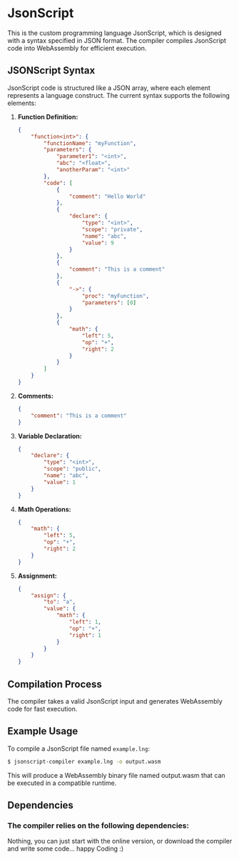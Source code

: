 # JsonScript

This is the custom programming language JsonScript, which is designed with a syntax specified in JSON format. The compiler compiles JsonScript code into WebAssembly for efficient execution.

## JSONScript Syntax

JsonScript code is structured like a JSON array, where each element represents a language construct. The current syntax supports the following elements:

1. **Function Definition:**
    ```json
    {
        "function<int>": {
            "functionName": "myFunction",
            "parameters": {
                "parameter1": "<int>",
                "abc": "<float>",
                "anotherParam": "<int>"
            },
            "code": [
                {
                    "comment": "Hello World"
                },
                {
                    "declare": {
                        "type": "<int>",
                        "scope": "private",
                        "name": "abc",
                        "value": 9
                    }
                },
                {
                    "comment": "This is a comment"
                },
                {
                    "->": {
                        "proc": "myFunction",
                        "parameters": [0]
                    }
                },
                {
                    "math": {
                        "left": 5,
                        "op": "+",
                        "right": 2
                    }
                }
            ]
        }
    }
    ```

2. **Comments:**
    ```json
    {
        "comment": "This is a comment"
    }
    ```

3. **Variable Declaration:**
    ```json
    {
        "declare": {
            "type": "<int>",
            "scope": "public",
            "name": "abc",
            "value": 1
        }
    }
    ```

4. **Math Operations:**
    ```json
    {
        "math": {
            "left": 5,
            "op": "+",
            "right": 2
        }
    }
    ```

5. **Assignment:**
    ```json
    {
        "assign": {
            "to": "a",
            "value": {
                "math": {
                    "left": 1,
                    "op": "+",
                    "right": 1
                }
            }
        }
    }
    ```

## Compilation Process

The compiler takes a valid JsonScript input and generates WebAssembly code for fast execution.

## Example Usage

To compile a JsonScript file named `example.lng`:

```bash
$ jsonscript-compiler example.lng -o output.wasm
```
This will produce a WebAssembly binary file named output.wasm that can be executed in a compatible runtime.

## Dependencies
### The compiler relies on the following dependencies:
Nothing, you can just start with the online version, or download the compiler and write some code... happy Coding :)
